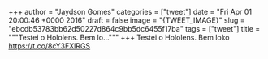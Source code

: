 
+++
author = "Jaydson Gomes"
categories = ["tweet"]
date = "Fri Apr 01 20:00:46 +0000 2016"
draft = false
image = "{TWEET_IMAGE}"
slug = "ebcdb53783bb62d50227d864c9bb5dc6455f17ba"
tags = ["tweet"]
title = """Testei o Hololens. Bem lo..."""
+++
Testei o Hololens. Bem loko https://t.co/8cY3FXlRGS
